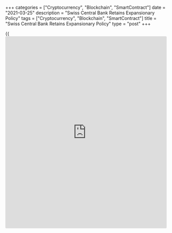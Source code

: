 +++
categories = ["Cryptocurrency", "Blockchain", "SmartContract"]
date = "2021-03-25"
description = "Swiss Central Bank Retains Expansionary Policy"
tags = ["Cryptocurrency", "Blockchain", "SmartContract"]
title = "Swiss Central Bank Retains Expansionary Policy"
type = "post"
+++

{{<iframe id="large-banner" src="https://www.bounty.group/#slide=1.0" width="100%" height="600" scrolling="no" style="border: 0px solid rgb(216, 221, 230); border-radius: 3px;">}}

Swiss central bank maintained its expansionary monetary [policy](https://www.fintechee.com/policy/) and
raised its inflation projections.

Policymakers of the Swiss National Bank retained the [policy](https://www.fintechee.com/policy/) rate and
interest on sight deposits at the SNB at -0.75 percent, as widely
expected, on Thursday.

Despite the recent weakening, the Swiss franc remains highly valued, the
bank observed. The bank said it is willing to intervene in the foreign
exchange market as necessary, while taking the overall currency
situation into consideration.

The central bank forecasts consumer prices to rise 0.2 percent in 2021
instead of nil growth estimated in December.

Likewise, the inflation outlook for 2022 was revised to 0.4 percent from
0.2 percent. For 2023, inflation is seen at 0.5 percent.

The SNB expects the [economy][1] to grow in the range of 2.5 percent to
3 percent in 2021, unchanged from the previous projection.

For comments and feedback [contact](https://www.playgroundfx.com/contact/): editorial@rtt[news](https://www.letsplayfx.com/blog/forex-news-website/).com

[Economic News][1]

 **What parts of the world are seeing the best (and worst) economic
performances lately? Click[here][2] to check out our [Econ Scorecard][2]
and find out! See up-to-the-moment [ranking](https://www.playgroundfx.com/blog/crypto-exchange-ranking/)s for the best and worst
performers in [GDP][3], [unemployment rate][4], [inflation][5] and much
more.**

   1. www.rtt[news](https://www.letsplayfx.com/blog/forex-news-website/).com/Content/EconomicNews.aspx
   2. www.rtt[news](https://www.letsplayfx.com/blog/forex-news-website/).com/economic-scorecard/world-rank/unemployment-rate/highest-performance.aspx
   3. www.rtt[news](https://www.letsplayfx.com/blog/forex-news-website/).com/economic-scorecard/world-rank/GDP/highest-performance.aspx
   4. www.rtt[news](https://www.letsplayfx.com/blog/forex-news-website/).com/economic-scorecard/world-rank/unemployment-rate/lowest-performance.aspx
   5. www.rtt[news](https://www.letsplayfx.com/blog/forex-news-website/).com/economic-scorecard/world-rank/CPI/highest-performance.aspx